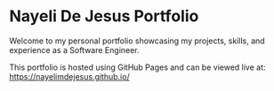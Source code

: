 # Nayeli De Jesus Portfolio

Welcome to my personal portfolio showcasing my projects, skills, and experience as a Software Engineer.


This portfolio is hosted using GitHub Pages and can be viewed live at:
https://nayelimdejesus.github.io/
